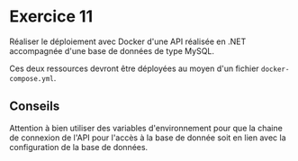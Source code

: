 # Exercice 11

Réaliser le déploiement avec Docker d'une API réalisée en .NET accompagnée d'une base de données de type MySQL. 

Ces deux ressources devront être déployées au moyen d'un fichier `docker-compose.yml`. 

## Conseils 

Attention à bien utiliser des variables d'environnement pour que la chaine de connexion de l'API pour l'accès à la base de donnée soit en lien avec la configuration de la base de données. 